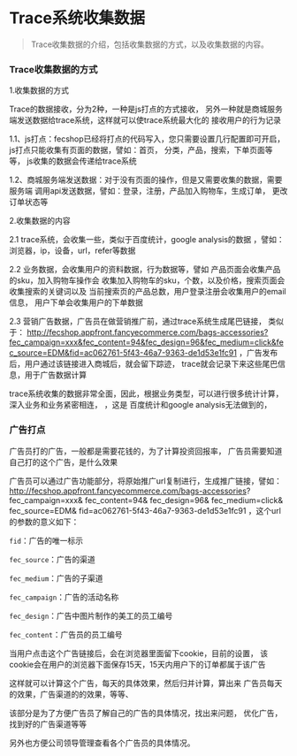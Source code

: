 Trace系统收集数据
=================


> Trace收集数据的介绍，包括收集数据的方式，以及收集数据的内容。




### Trace收集数据的方式

1.收集数据的方式

Trace的数据接收，分为2种，一种是js打点的方式接收，
另外一种就是商城服务端发送数据给trace系统，这样就可以使trace系统最大化的
接收用户的行为记录

1.1、js打点：fecshop已经将打点的代码写入，您只需要设置几行配置即可开启，
js打点只能收集有页面的数据，譬如：首页， 分类，产品，搜索，下单页面等等，
js收集的数据会传递给trace系统

1.2、商城服务端发送数据：对于没有页面的操作，但是又需要收集的数据，需要服务端
调用api发送数据，譬如：登录，注册，产品加入购物车，生成订单，
更改订单状态等

2.收集数据的内容

2.1 trace系统，会收集一些，类似于百度统计，google analysis的数据
，譬如：浏览器，ip，设备，url，refer等数据

2.2 业务数据，会收集用户的资料数据，行为数据等，譬如
产品页面会收集产品的sku，加入购物车操作会
收集加入购物车的sku，个数，以及价格，搜索页面会收集搜索的关键词以及
当前搜索页的产品总数，用户登录注册会收集用户的email信息，
用户下单会收集用户的下单数据

2.3 营销广告数据，广告员在做营销推广前，通过trace系统生成尾巴链接，
类似于：
http://fecshop.appfront.fancyecommerce.com/bags-accessories?fec_campaign=xxx&fec_content=94&fec_design=96&fec_medium=click&fec_source=EDM&fid=ac062761-5f43-46a7-9363-de1d53e1fc91
，广告发布后，用户通过该链接进入商城后，就会留下踪迹，
trace就会记录下来这些尾巴信息，用于广告数据计算

trace系统收集的数据非常全面，因此，根据业务类型，可以进行很多统计计算，
深入业务和业务紧密相连，
，这是 百度统计和google analysis无法做到的，


### 广告打点

广告员打的广告，一般都是需要花钱的，为了计算投资回报率，
广告员需要知道自己打的这个广告，是什么效果

广告员可以通过广告功能部分，将原始推广url复制进行，生成推广链接，譬如：
http://fecshop.appfront.fancyecommerce.com/bags-accessories?
fec_campaign=xxx&
fec_content=94&
fec_design=96&
fec_medium=click&
fec_source=EDM&
fid=ac062761-5f43-46a7-9363-de1d53e1fc91
，这个url的参数的意义如下：

`fid`：广告的唯一标示

`fec_source`：广告的渠道

`fec_medium`：广告的子渠道

`fec_campaign`：广告的活动名称

`fec_design`：广告中图片制作的美工的员工编号

`fec_content`：广告员的员工编号

当用户点击这个广告链接后，会在浏览器里面留下cookie，目前的设置，
该cookie会在用户的浏览器下面保存15天，15天内用户下的订单都属于该广告

这样就可以计算这个广告，每天的具体效果，然后归并计算，算出来
广告员每天的效果，广告渠道的的效果，等等、

该部分是为了方便广告员了解自己的广告的具体情况，找出来问题，
优化广告，找到好的广告渠道等等

另外也方便公司领导管理查看各个广告员的具体情况。







